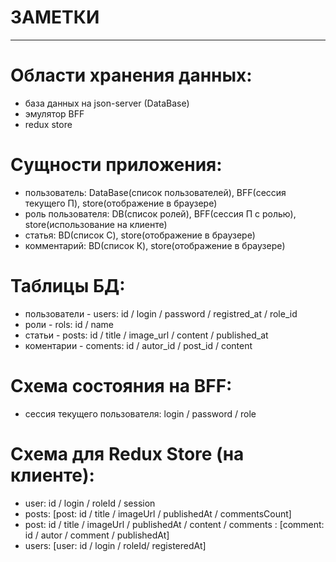 # ЗАМЕТКИ

---

# Области хранения данных:

-   база данных на json-server (DataBase)
-   эмулятор BFF
-   redux store

# Сущности приложения:

-   пользователь: DataBase(список пользователей), BFF(сессия текущего П), store(отображение в браузере)
-   роль пользователя: DB(список ролей), BFF(сессия П с ролью), store(использование на клиенте)
-   статья: BD(список С), store(отображение в браузере)
-   комментарий: BD(список К), store(отображение в браузере)

# Таблицы БД:

-   пользователи - users: id / login / password / registred_at / role_id
-   роли - rols: id / name
-   статьи - posts: id / title / image_url / content / published_at
-   коментарии - coments: id / autor_id / post_id / content

# Схема состояния на BFF:

-   сессия текущего пользователя: login / password / role

# Схема для Redux Store (на клиенте):

-   user: id / login / roleId / session
-   posts: [post: id / title / imageUrl / publishedAt / commentsCount]
-   post: id / title / imageUrl / publishedAt / content / comments : [comment: id / autor / comment / publishedAt]
-   users: [user: id / login / roleId/ registeredAt]
